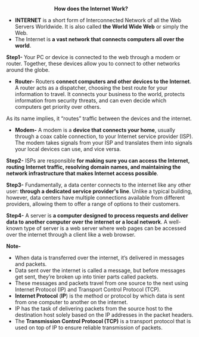 ﻿`                  `**How does the Internet Work?**

- **INTERNET** is a short form of Interconnected Network of all the Web Servers Worldwide. It is also called **the World Wide Web** or simply the Web.
- The Internet is **a vast network that connects computers all over the world**.

**Step1-** Your PC or device is connected to the web through a modem or router. Together, these devices allow you to connect to other networks around the globe.

- **Router-** Routers **connect computers and other devices to the Internet**. A router acts as a dispatcher, choosing the best route for your information to travel. It connects your business to the world, protects information from security threats, and can even decide which computers get priority over others.

As its name implies, it “routes” traffic between the devices and the internet.

- **Modem-** A modem is a **device that connects your home**, usually through a coax cable connection, to your Internet service provider (ISP). The modem takes signals from your ISP and translates them into signals your local devices can use, and vice versa.

**Step2-** ISPs are responsible **for making sure you can access the Internet, routing Internet traffic, resolving domain names, and maintaining the network infrastructure that makes Internet access possible**. 

**Step3-** Fundamentally, a data center connects to the internet like any other user: **through a dedicated service provider's line**. Unlike a typical building, however, data centers have multiple connections available from different providers, allowing them to offer a range of options to their customers.

**Step4-** A server is **a computer designed to process requests and deliver data to another computer over the internet or a local network**. A well-known type of server is a web server where web pages can be accessed over the internet through a client like a web browser.

**Note-** 

- When data is transferred over the internet, it’s delivered in messages and packets. 
- Data sent over the internet is called a message, but before messages get sent, they’re broken up into tinier parts called packets.
- These messages and packets travel from one source to the next using Internet Protocol (IP) and Transport Control Protocol (TCP).
- **Internet Protocol** (**IP**) is the method or protocol by which data is sent from one computer to another on the internet.
- IP has the task of delivering packets from the source host to the destination host solely based on the IP addresses in the packet headers.
- The **Transmission Control Protocol (TCP)** is a transport protocol that is used on top of IP to ensure reliable transmission of packets.

